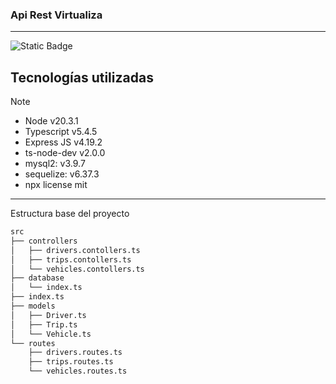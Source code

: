 ### Api Rest Virtualiza


---
![Static Badge](https://img.shields.io/badge/virtualiza-green?label=1.0.0&labelColor=black)


## Tecnologías  utilizadas 

> [!NOTE]  
>   * Node v20.3.1
>   * Typescript v5.4.5
>   * Express JS v4.19.2
>   * ts-node-dev v2.0.0
>   * mysql2: v3.9.7
>   * sequelize: v6.37.3
>   * npx license mit


----

Estructura base del proyecto

```bash
src
├── controllers
│   ├── drivers.contollers.ts
│   ├── trips.contollers.ts
│   └── vehicles.contollers.ts
├── database
│   └── index.ts
├── index.ts
├── models
│   ├── Driver.ts
│   ├── Trip.ts
│   └── Vehicle.ts
└── routes
    ├── drivers.routes.ts
    ├── trips.routes.ts
    └── vehicles.routes.ts
```